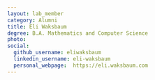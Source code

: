 ```yaml
---
layout: lab_member
category: Alumni
title: Eli Waksbaum
degree: B.A. Mathematics and Computer Science
photo: 
social:
  github_username: eliwaksbaum
  linkedin_username: eli-waksbaum
  personal_webpage:  https://eli.waksbaum.com
---
```


